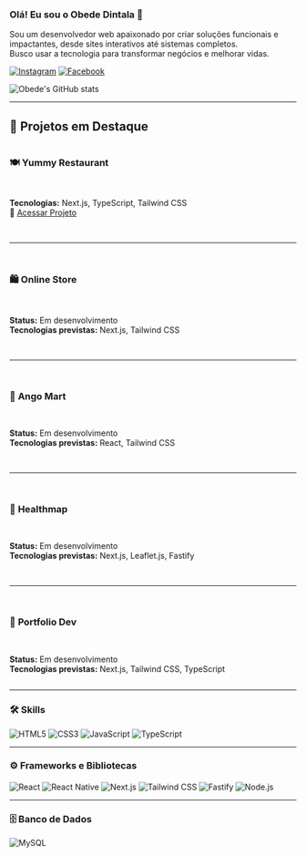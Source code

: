 ### Olá! Eu sou o Obede Dintala 🚀

Sou um desenvolvedor web apaixonado por criar soluções funcionais e impactantes, desde sites interativos até sistemas completos.  
Busco usar a tecnologia para transformar negócios e melhorar vidas.

[![Instagram](https://img.shields.io/badge/Instagram-E4405F?style=for-the-badge&logo=instagram&logoColor=white)](https://www.instagram.com/moreira_dintala)
[![Facebook](https://img.shields.io/badge/Facebook-1877F2?style=for-the-badge&logo=facebook&logoColor=white)](https://www.facebook.com/obed.dintala)

![Obede's GitHub stats](https://github-readme-stats.vercel.app/api?username=obedeDintala123&show_icons=true&theme=write)

---

## 🚀 Projetos em Destaque

<div style="display: flex; flex-direction: column; gap: 1rem;">

### 🍽️ **Yummy Restaurant**  
**Tecnologias:** Next.js, TypeScript, Tailwind CSS  
🔗 [Acessar Projeto](https://yummy-restaurant-five.vercel.app)

---

### 🛍️ **Online Store**  
**Status:** Em desenvolvimento  
**Tecnologias previstas:** Next.js, Tailwind CSS

---

### 🏪 **Ango Mart**  
**Status:** Em desenvolvimento  
**Tecnologias previstas:** React, Tailwind CSS

---

### 🧭 **Healthmap**  
**Status:** Em desenvolvimento  
**Tecnologias previstas:** Next.js, Leaflet.js, Fastify

---

### 💼 **Portfolio Dev**  
**Status:** Em desenvolvimento  
**Tecnologias previstas:** Next.js, Tailwind CSS, TypeScript

</div>

---

### 🛠️ Skills

<div style="display: inline_block">
<img align="center" alt="HTML5" src="https://img.shields.io/badge/HTML5-E34F26?style=for-the-badge&logo=html5&logoColor=white">
<img align="center" alt="CSS3" src="https://img.shields.io/badge/CSS3-1572B6?style=for-the-badge&logo=css3&logoColor=white">
<img align="center" alt="JavaScript" src="https://img.shields.io/badge/JavaScript-F7DF1E?style=for-the-badge&logo=javascript&logoColor=black">
<img align="center" alt="TypeScript" src="https://img.shields.io/badge/TypeScript-3178C6?style=for-the-badge&logo=typescript&logoColor=white">
</div>

---

### ⚙️ Frameworks e Bibliotecas

<div style="display: inline_block">
<img align="center" alt="React" src="https://img.shields.io/badge/React-20232A?style=for-the-badge&logo=react&logoColor=61DAFB">
<img align="center" alt="React Native" src="https://img.shields.io/badge/React_Native-20232A?style=for-the-badge&logo=react&logoColor=61DAFB">
<img align="center" alt="Next.js" src="https://img.shields.io/badge/Next.js-000000?style=for-the-badge&logo=nextdotjs&logoColor=white">
<img align="center" alt="Tailwind CSS" src="https://img.shields.io/badge/Tailwind_CSS-38B2AC?style=for-the-badge&logo=tailwind-css&logoColor=white">
<img align="center" alt="Fastify" src="https://img.shields.io/badge/Fastify-20232A?style=for-the-badge&logo=fastify&logoColor=white">
<img align="center" alt="Node.js" src="https://img.shields.io/badge/Node.js-339933?style=for-the-badge&logo=nodedotjs&logoColor=white">
</div>

---

### 🗄️ Banco de Dados

<img align="center" alt="MySQL" src="https://img.shields.io/badge/MySQL-4479A1?style=for-the-badge&logo=mysql&logoColor=white">

